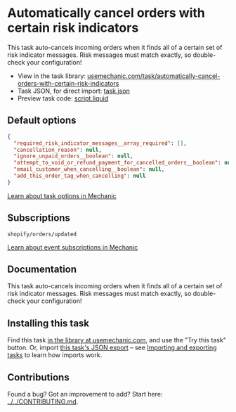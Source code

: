 # Automatically cancel orders with certain risk indicators

This task auto-cancels incoming orders when it finds all of a certain set of risk indicator messages. Risk messages must match exactly, so double-check your configuration!

* View in the task library: [usemechanic.com/task/automatically-cancel-orders-with-certain-risk-indicators](https://usemechanic.com/task/automatically-cancel-orders-with-certain-risk-indicators)
* Task JSON, for direct import: [task.json](../../tasks/automatically-cancel-orders-with-certain-risk-indicators.json)
* Preview task code: [script.liquid](./script.liquid)

## Default options

```json
{
  "required_risk_indicator_messages__array_required": [],
  "cancellation_reason": null,
  "ignore_unpaid_orders__boolean": null,
  "attempt_to_void_or_refund_payment_for_cancelled_orders__boolean": null,
  "email_customer_when_cancelling__boolean": null,
  "add_this_order_tag_when_cancelling": null
}
```

[Learn about task options in Mechanic](https://docs.usemechanic.com/article/471-task-options)

## Subscriptions

```liquid
shopify/orders/updated
```

[Learn about event subscriptions in Mechanic](https://docs.usemechanic.com/article/408-subscriptions)

## Documentation

This task auto-cancels incoming orders when it finds all of a certain set of risk indicator messages. Risk messages must match exactly, so double-check your configuration!

## Installing this task

Find this task [in the library at usemechanic.com](https://usemechanic.com/task/automatically-cancel-orders-with-certain-risk-indicators), and use the "Try this task" button. Or, import [this task's JSON export](../../tasks/automatically-cancel-orders-with-certain-risk-indicators.json) – see [Importing and exporting tasks](https://docs.usemechanic.com/article/505-importing-and-exporting-tasks) to learn how imports work.

## Contributions

Found a bug? Got an improvement to add? Start here: [../../CONTRIBUTING.md](../../CONTRIBUTING.md).
